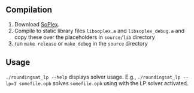 ## Compilation

1. Download [SoPlex](https://soplex.zib.de).
2. Compile to static library files `libsoplex.a` and `libsoplex_debug.a` and copy these over the placeholders in `source/lib` directory
3. run `make release` or `make debug` in the `source` directory

## Usage

`./roundingsat_lp --help` displays solver usage.
E.g., `./roundingsat_lp --lp=1 somefile.opb` solves `somefile.opb` using with the LP solver activated.
